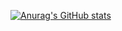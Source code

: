[![Anurag's GitHub stats](https://github-readme-stats.vercel.app/api?username=dlawjddn)](https://github.com/anuraghazra/github-readme-stats)
